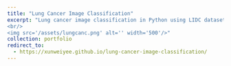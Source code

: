 ```yaml
---
title: "Lung Cancer Image Classification"
excerpt: "Lung cancer image classification in Python using LIDC dataset. Images are processed using local feature descriptors and transformation methods before input into classifiers.
<br/>
<img src='/assets/lungcanc.png' alt='' width='500'/>"
collection: portfolio
redirect_to: 
  - https://xunweiyee.github.io/lung-cancer-image-classification/
---
```

